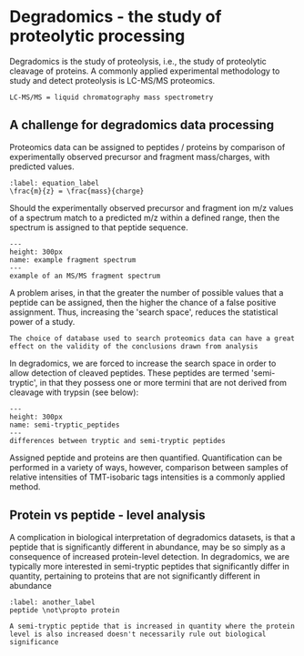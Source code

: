# Degradomics - the study of proteolytic processing

Degradomics is the study of proteolysis, i.e., the study of proteolytic cleavage of proteins. A commonly applied experimental methodology to study and detect proteolysis is LC-MS/MS proteomics.
```{margin} LC-MS/MS
LC-MS/MS = liquid chromatography mass spectrometry
```

## A challenge for degradomics data processing 
Proteomics data can be assigned to peptides / proteins by comparison of experimentally observed precursor and fragment mass/charges, with predicted values. 

```{math}
:label: equation_label
\frac{m}{z} = \frac{mass}{charge}
```

Should the experimentally observed precursor and fragment ion m/z values of a spectrum match to a predicted m/z within a defined range, then the spectrum is assigned to that peptide sequence.

 ```{figure} ../fragment_spectrum-01.png
 ---
 height: 300px
 name: example fragment spectrum
 ---
 example of an MS/MS fragment spectrum
 ```

A problem arises, in that the greater the number of possible values that a peptide can be assigned, then the higher the chance of a false positive assignment. Thus, increasing the 'search space', reduces the statistical power of a study.

```{warning}
The choice of database used to search proteomics data can have a great effect on the validity of the conclusions drawn from analysis
```

In degradomics, we are forced to increase the search space in order to allow detection of cleaved peptides. These peptides are termed 'semi-tryptic', in that they possess one or more termini that are not derived from cleavage with trypsin (see below): 

 ```{figure} ../semi-tryptic-01.png
 ---
 height: 300px
 name: semi-tryptic_peptides
 ---
 differences between tryptic and semi-tryptic peptides
 ```
Assigned peptide and proteins are then quantified. Quantification can be performed in a variety of ways, however, comparison between samples of relative intensities of TMT-isobaric tags intensities is a commonly applied method.

 ## Protein vs peptide - level analysis
 A complication in biological interpretation of degradomics datasets, is that a peptide that is significantly different in abundance, may be so simply as a consequence of increased protein-level detection. In degradomics, we are typically more interested in semi-tryptic peptides that significantly differ in quantity, pertaining to proteins that are not significantly different in abundance  
 
 ```{math}
:label: another_label
peptide \not\propto protein
```

```{note}
A semi-tryptic peptide that is increased in quantity where the protein level is also increased doesn't necessarily rule out biological significance
```